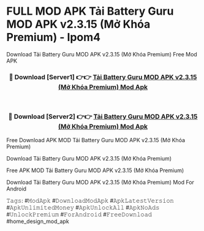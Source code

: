 # FULL MOD APK Tải Battery Guru MOD APK v2.3.15 (Mở Khóa Premium) - lpom4
Download Tải Battery Guru MOD APK v2.3.15 (Mở Khóa Premium) Free Mod APK

<div align="center">
<h3>🔴 Download [Server1] 👉👉 <a href="https://apk-comot.site?title=Tải_Battery_Guru_MOD_APK_v2.3.15_(Mở_Khóa_Premium)">Tải Battery Guru MOD APK v2.3.15 (Mở Khóa Premium) Mod Apk</a></h3><br>

<h3>🔴 Download [Server2] 👉👉 <a href="https://apk-comot.site?title=Tải_Battery_Guru_MOD_APK_v2.3.15_(Mở_Khóa_Premium)">Tải Battery Guru MOD APK v2.3.15 (Mở Khóa Premium) Mod Apk</a></h3>
</div>


Free Download APK MOD Tải Battery Guru MOD APK v2.3.15 (Mở Khóa Premium)

Download Tải Battery Guru MOD APK v2.3.15 (Mở Khóa Premium) 

Free APK MOD Tải Battery Guru MOD APK v2.3.15 (Mở Khóa Premium) 

Download Tải Battery Guru MOD APK v2.3.15 (Mở Khóa Premium) Mod For Android

𝚃𝚊𝚐𝚜: #𝙼𝚘𝚍𝙰𝚙𝚔 #𝙳𝚘𝚠𝚗𝚕𝚘𝚊𝚍𝙼𝚘𝚍𝙰𝚙𝚔 #𝙰𝚙𝚔𝙻𝚊𝚝𝚎𝚜𝚝𝚅𝚎𝚛𝚜𝚒𝚘𝚗 #𝙰𝚙𝚔𝚄𝚗𝚕𝚒𝚖𝚒𝚝𝚎𝚍𝙼𝚘𝚗𝚎𝚢 #𝙰𝚙𝚔𝚄𝚗𝚕𝚘𝚌𝚔𝙰𝚕𝚕 #𝙰𝚙𝚔𝙽𝚘𝙰𝚍𝚜 #𝚄𝚗𝚕𝚘𝚌𝚔𝙿𝚛𝚎𝚖𝚒𝚞𝚖 #𝙵𝚘𝚛𝙰𝚗𝚍𝚛𝚘𝚒𝚍 #𝙵𝚛𝚎𝚎𝙳𝚘𝚠𝚗𝚕𝚘𝚊𝚍 #home_design_mod_apk